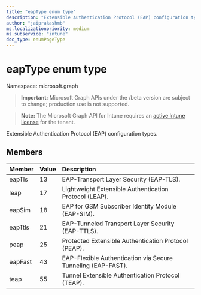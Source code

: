 ```yaml
---
title: "eapType enum type"
description: "Extensible Authentication Protocol (EAP) configuration types."
author: "jaiprakashmb"
ms.localizationpriority: medium
ms.subservice: "intune"
doc_type: enumPageType
---
```


# eapType enum type

Namespace: microsoft.graph
> **Important:** Microsoft Graph APIs under the /beta version are subject to change; production use is not supported.

> **Note:** The Microsoft Graph API for Intune requires an [active Intune license](https://go.microsoft.com/fwlink/?linkid=839381) for the tenant.


Extensible Authentication Protocol (EAP) configuration types.

## Members
|Member|Value|Description|
|:---|:---|:---|
|eapTls|13|EAP-Transport Layer Security (EAP-TLS).|
|leap|17|Lightweight Extensible Authentication Protocol (LEAP).|
|eapSim|18|EAP for GSM Subscriber Identity Module (EAP-SIM).|
|eapTtls|21|EAP-Tunneled Transport Layer Security (EAP-TTLS).|
|peap|25|Protected Extensible Authentication Protocol (PEAP).|
|eapFast|43|EAP-Flexible Authentication via Secure Tunneling (EAP-FAST).|
|teap|55|Tunnel Extensible Authentication Protocol (TEAP).|
